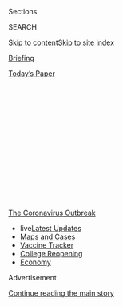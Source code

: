 <div id="app">

<div>

<div>

<div>

<div class="NYTAppHideMasthead css-1q2w90k e1suatyy0">

<div class="section css-ui9rw0 e1suatyy2">

<div class="css-eph4ug er09x8g0">

<div class="css-6n7j50">

</div>

<span class="css-1dv1kvn">Sections</span>

<div class="css-10488qs">

<span class="css-1dv1kvn">SEARCH</span>

</div>

[Skip to content](#site-content)[Skip to site
index](#site-index)

</div>

<div id="masthead-section-label" class="css-1wr3we4 eaxe0e00">

[Briefing](https://www.nytimes3xbfgragh.onion/interactive/2018/briefing/global-morning-briefing-newsletter-signup.html)

</div>

<div class="css-10698na e1huz5gh0">

</div>

</div>

<div id="masthead-bar-one" class="section hasLinks css-15hmgas e1csuq9d3">

<div class="css-uqyvli e1csuq9d0">

</div>

<div class="css-1uqjmks e1csuq9d1">

</div>

<div class="css-9e9ivx">

[](https://myaccount.nytimes3xbfgragh.onion/auth/login?response_type=cookie&client_id=vi)

</div>

<div class="css-1bvtpon e1csuq9d2">

[Today’s
Paper](https://www.nytimes3xbfgragh.onion/section/todayspaper)

</div>

</div>

</div>

</div>

<div data-aria-hidden="false">

<div id="site-content" data-role="main">

<div>

<div class="css-1aor85t" style="opacity:0.000000001;z-index:-1;visibility:hidden">

<div class="css-1hqnpie">

<div class="css-epjblv">

<span class="css-17xtcya">[Briefing](/interactive/2018/briefing/global-morning-briefing-newsletter-signup.html)</span><span class="css-x15j1o">|</span><span class="css-fwqvlz">Beirut
Blasts, Melbourne Lockdown, Island SOS: Your Wednesday
Briefing</span>

</div>

<div class="css-k008qs">

<div class="css-1iwv8en">

<span class="css-18z7m18"></span>

<div>

</div>

</div>

<span class="css-1n6z4y">https://nyti.ms/3fu5vBC</span>

<div class="css-1705lsu">

<div class="css-4xjgmj">

<div class="css-4skfbu" data-role="toolbar" data-aria-label="Social Media Share buttons, Save button, and Comments Panel with current comment count" data-testid="share-tools">

  - 
  - 
  - 
  - 
    
    <div class="css-6n7j50">
    
    </div>

  - 

</div>

</div>

</div>

</div>

</div>

</div>

<div id="NYT_TOP_BANNER_REGION" class="css-13pd83m">

<div>

<div id="styln-prism-menu-1592847958612" class="section interactive-content interactive-size-medium css-1edisqu">

<div class="css-17ih8de interactive-body">

<div id="scroll-container" class="css-1gj85ro">

[<span class="styln-title-wrap"><span class="css-1pje3qr">The
Coronavirus</span><span class="css-1pje3qr">
Outbreak</span></span>](https://www.nytimes3xbfgragh.onion/news-event/coronavirus?action=click&pgtype=Article&state=default&region=TOP_BANNER&context=storylines_menu)

  - <span class="css-kqxiym" data-emphasize="true">live</span>[Latest
    Updates](https://www.nytimes3xbfgragh.onion/2020/08/04/world/coronavirus-cases.html?action=click&pgtype=Article&state=default&region=TOP_BANNER&context=storylines_menu)
  - [Maps and
    Cases](https://www.nytimes3xbfgragh.onion/interactive/2020/us/coronavirus-us-cases.html?action=click&pgtype=Article&state=default&region=TOP_BANNER&context=storylines_menu)
  - [Vaccine
    Tracker](https://www.nytimes3xbfgragh.onion/interactive/2020/science/coronavirus-vaccine-tracker.html?action=click&pgtype=Article&state=default&region=TOP_BANNER&context=storylines_menu)
  - [College
    Reopening](https://www.nytimes3xbfgragh.onion/2020/08/02/us/covid-college-reopening.html?action=click&pgtype=Article&state=default&region=TOP_BANNER&context=storylines_menu)
  - [Economy](https://www.nytimes3xbfgragh.onion/live/2020/08/04/business/stock-market-today-coronavirus?action=click&pgtype=Article&state=default&region=TOP_BANNER&context=storylines_menu)

</div>

</div>

</div>

</div>

</div>

<div id="top-wrapper" class="css-1sy8kpn">

<div id="top-slug" class="css-l9onyx">

Advertisement

</div>

[Continue reading the main
story](#after-top)

<div class="ad top-wrapper" style="text-align:center;height:100%;display:block;min-height:250px">

<div id="top" class="place-ad" data-position="top" data-size-key="top">

</div>

</div>

<div id="after-top">

</div>

</div>

<div>

<div id="sponsor-wrapper" class="css-1hyfx7x">

<div id="sponsor-slug" class="css-19vbshk">

Supported by

</div>

[Continue reading the main
story](#after-sponsor)

<div id="sponsor" class="ad sponsor-wrapper" style="text-align:center;height:100%;display:block">

</div>

<div id="after-sponsor">

</div>

</div>

<div class="css-186x18t">

</div>

<div class="css-1vkm6nb ehdk2mb0">

# Beirut Blasts, Melbourne Lockdown, Island SOS: Your Wednesday Briefing

</div>

Here’s what you need to know.

<div class="css-18e8msd">

<div class="css-vp77d3 epjyd6m0">

<div class="css-1baulvz">

By [<span class="css-1baulvz last-byline" itemprop="name">Carole
Landry</span>](https://www.nytimes3xbfgragh.onion/by/carole-landry)

</div>

</div>

  - 
    
    <div class="css-ld3wwf e16638kd2">
    
    Aug. 4,
    2020
    
    </div>

  - 
    
    <div class="css-4xjgmj">
    
    <div class="css-d8bdto" data-role="toolbar" data-aria-label="Social Media Share buttons, Save button, and Comments Panel with current comment count" data-testid="share-tools">
    
      - 
      - 
      - 
      - 
        
        <div class="css-6n7j50">
        
        </div>
    
      - 
    
    </div>
    
    </div>

</div>

</div>

<div class="section meteredContent css-1r7ky0e" name="articleBody" itemprop="articleBody">

<div class="css-1fanzo5 StoryBodyCompanionColumn">

<div class="css-53u6y8">

(Want to get this briefing by email? Here’s the
[sign-up](https://www.nytimes3xbfgragh.onion/morning-briefing).)

> Good morning.
> 
> We’re covering mounting casualties from **twin explosions in Beirut**,
> tougher **lockdown measures in Melbourne** and a pushback from
> **gymnasts against
abuse**.

</div>

</div>

<div style="max-width:100%;margin:0 auto">

<div class="css-17dprlf" data-id="100000004069963" data-slug="morning-briefing-weather-module" style="max-width:600px">

</div>

</div>

<div class="css-1fanzo5 StoryBodyCompanionColumn">

<div class="css-53u6y8">

-----

</div>

</div>

<div class="css-79elbk" data-testid="photoviewer-wrapper">

<div class="css-z3e15g" data-testid="photoviewer-wrapper-hidden">

</div>

<div class="css-1a48zt4 ehw59r15" data-testid="photoviewer-children">

![<span class="css-16f3y1r e13ogyst0" data-aria-hidden="true">The port
in Beirut on
Tuesday.  </span><span class="css-cnj6d5 e1z0qqy90" itemprop="copyrightHolder"><span class="css-1ly73wi e1tej78p0">Credit...</span><span>Agence
France-Presse — Getty
Images</span></span>](https://static01.graylady3jvrrxbe.onion/images/2020/08/04/briefing/05briefing-asia-slide-89DA/05briefing-asia-slide-89DA-articleLarge.jpg?quality=75&auto=webp&disable=upscale)

</div>

</div>

<div class="css-1fanzo5 StoryBodyCompanionColumn">

<div class="css-53u6y8">

## Dozens killed in massive Beirut explosions

Two huge [blasts rocked the center of the Lebanese
capital](https://www.nytimes3xbfgragh.onion/2020/08/04/world/middleeast/beirut-explosion-blast.html?action=click&module=Top%20Stories&pgtype=Homepage)
on Tuesday, damaging buildings in several neighborhoods and sending a
giant pink cloud skyward near the city’s port. At least 30 people were
killed and 2,500 were injured, Lebanon’s health minister said.

</div>

</div>

<div class="css-1fanzo5 StoryBodyCompanionColumn">

<div class="css-53u6y8">

With the wounded still streaming into hospitals and the search for
missing people underway, the figures were likely to go higher. The
governor of Beirut, Marwan Abboud, could not say what had caused the
explosions. Breaking into tears, he called it a national catastrophe.
Prime Minister Hassan Diab declared a national day of mourning for
Wednesday.

**What caused it:** “Highly explosive materials,” seized by the
government years ago, were stored near where the explosions occurred,
said Maj. Gen. Abbas Ibrahim, the head of Lebanon’s general security
service. He warned against speculating about a terrorist
act.

-----

</div>

</div>

<div class="css-79elbk" data-testid="photoviewer-wrapper">

<div class="css-z3e15g" data-testid="photoviewer-wrapper-hidden">

</div>

<div class="css-1a48zt4 ehw59r15" data-testid="photoviewer-children">

<div class="css-1xdhyk6 erfvjey0">

<span class="css-1ly73wi e1tej78p0">Image</span>

<div class="css-zjzyr8">

<div data-testid="lazyimage-container" style="height:253.26666666666665px">

</div>

</div>

</div>

<span class="css-16f3y1r e13ogyst0" data-aria-hidden="true">Police
officers and soldiers on patrol in Melbourne on
Sunday.</span><span class="css-cnj6d5 e1z0qqy90" itemprop="copyrightHolder"><span class="css-1ly73wi e1tej78p0">Credit...</span><span>William
West/Agence France-Presse — Getty Images</span></span>

</div>

</div>

<div class="css-1fanzo5 StoryBodyCompanionColumn">

<div class="css-53u6y8">

## Melbourne fights a second wave

Australia’s second-largest city has now imposed some of the toughest
restrictions in the world to beat back a new wave of coronavirus
infections. Officials are promising a “[shock and awe” attack on the
virus](https://www.nytimes3xbfgragh.onion/2020/08/04/world/australia/coronavirus-melbourne-lockdown.html)
that will last at least six weeks.

</div>

</div>

<div class="css-1fanzo5 StoryBodyCompanionColumn">

<div class="css-53u6y8">

There are signs that people are fed up with the lockdown. Our Sydney
bureau chief writes that “the new waves of restrictions feel to many
like a bombing raid that just won’t
end.”

<div id="NYT_MAIN_CONTENT_1_REGION" class="css-9tf9ac">

<div>

<div id="styln-covid-updates-world" class="section interactive-content interactive-size-medium css-1ftcdic">

<div class="css-17ih8de interactive-body">

<div id="styln-briefing-block" data-asset-id="QXJ0aWNsZTpueXQ6Ly9hcnRpY2xlLzNhNGMwYWI5LWIwY2QtNWQwOS1hZTgwLTdjMGU3ZTA1OWQ2OA==">

<div class="briefing-block-header-section">

# [Latest Updates: Global Coronavirus Outbreak](https://www.nytimes3xbfgragh.onion/2020/08/04/world/coronavirus-cases.html?action=click&pgtype=Article&state=default&region=MAIN_CONTENT_1&context=storylines_live_updates)

<div class="briefing-block-ts">

Updated 2020-08-05T07:58:24.076Z

</div>

</div>

  - [As talks drag on, McConnell signals openness to jobless aid
    extension, and negotiators agree on a
    deadline.](https://www.nytimes3xbfgragh.onion/2020/08/04/world/coronavirus-cases.html?action=click&pgtype=Article&state=default&region=MAIN_CONTENT_1&context=storylines_live_updates#link-762df92)
  - [Novavax sees encouraging results from two studies of its
    experimental
    vaccine.](https://www.nytimes3xbfgragh.onion/2020/08/04/world/coronavirus-cases.html?action=click&pgtype=Article&state=default&region=MAIN_CONTENT_1&context=storylines_live_updates#link-1228a480)
  - [Mississippians must now wear masks in public, governor
    says.](https://www.nytimes3xbfgragh.onion/2020/08/04/world/coronavirus-cases.html?action=click&pgtype=Article&state=default&region=MAIN_CONTENT_1&context=storylines_live_updates#link-794484ed)

<div class="briefing-block-footer">

<div class="briefing-block-footer-meta">

[See more
updates](https://www.nytimes3xbfgragh.onion/2020/08/04/world/coronavirus-cases.html?action=click&pgtype=Article&state=default&region=MAIN_CONTENT_1&context=storylines_live_updates)

</div>

<div class="briefing-block-briefinglinks">

<span>More live coverage:</span>
[Markets](https://www.nytimes3xbfgragh.onion/live/2020/08/04/business/stock-market-today-coronavirus?action=click&pgtype=Article&state=default&region=MAIN_CONTENT_1&context=storylines_live_updates)

</div>

</div>

</div>

</div>

</div>

</div>

</div>

A door-to-door campaign to check in on 3,000 people who had Covid-19
found that 800 of them were not at home. The police are facing
opposition. On at least four occasions in the last week, they smashed
the windows of cars and pulled people out after they refused to provide
their names and addresses.

**The second wave**: Australia was seen as a shining example for beating
the virus, and it was thought that Melbourne had done so as of late
June. But the city’s hotel quarantine program broke down, with travelers
passing the virus to security guards, who carried the contagion into
their neighborhoods.

**Details:** The latest lockdown will close stores, return schools to
at-home instruction, order restaurants to be takeaway or delivery-only,
and child care centers will be available only with special permission.
An 8 p.m. curfew is in place. The outbreak in Victoria state peaked at
753 new cases on July 30 and has hovered at around 500 a day ever since.

Here are the [latest
updates](https://www.nytimes3xbfgragh.onion/2020/08/04/world/coronavirus-covid-19.html?action=click&module=Top%20Stories&pgtype=Homepage)
and
[maps](https://www.nytimes3xbfgragh.onion/interactive/2020/world/coronavirus-maps.html)
of the pandemic.

In other developments:

  - Recent studies of [patients with severe cases of
    Covid-19](https://www.nytimes3xbfgragh.onion/2020/08/04/health/coronavirus-immune-system.html)
    found that their immune systems launch a misguided barrage of
    weapons that can wreak havoc on healthy tissues.

  - The World Health Organization urged Russia to follow guidelines for
    [producing safe and effective
    vaccines,](https://www.nytimes3xbfgragh.onion/2020/08/04/world/coronavirus-covid-19.html?action=click&module=Top%20Stories&pgtype=Homepage#link-7bfa12a5)
    after Moscow announced a vaccination program set for October that
    has raised concerns that inoculations would begin before its product
    was fully tested.

  - Two preliminary studies of an experimental vaccine in the U.S. have
    [yielded encouraging
    results,](https://www.nytimes3xbfgragh.onion/2020/08/04/world/coronavirus-cases.html?action=click&module=Top%20Stories&pgtype=Homepage#link-1228a480)
    said Novavax, the company developing the
vaccine.

-----

</div>

</div>

<div class="css-79elbk" data-testid="photoviewer-wrapper">

<div class="css-z3e15g" data-testid="photoviewer-wrapper-hidden">

</div>

<div class="css-1a48zt4 ehw59r15" data-testid="photoviewer-children">

<div class="css-1xdhyk6 erfvjey0">

<span class="css-1ly73wi e1tej78p0">Image</span>

<div class="css-zjzyr8">

<div data-testid="lazyimage-container" style="height:257.77777777777777px">

</div>

</div>

</div>

<span class="css-16f3y1r e13ogyst0" data-aria-hidden="true">A protest
last year in Karachi, Pakistan, against the conversion of Hindu girls to
Islam.</span><span class="css-cnj6d5 e1z0qqy90" itemprop="copyrightHolder"><span class="css-1ly73wi e1tej78p0">Credit...</span><span>Fareed
Khan/Associated Press</span></span>

</div>

</div>

<div class="css-1fanzo5 StoryBodyCompanionColumn">

<div class="css-53u6y8">

## Converting to Islam to survive

Hindus living in Pakistan often face discrimination in housing, jobs and
access to government programs. Now, Hindu community leaders say there’s
[been an uptick in conversions to
Islam](https://www.nytimes3xbfgragh.onion/2020/08/04/world/asia/pakistan-hindu-conversion.html),
brought on by economic hardship.

</div>

</div>

<div class="css-1fanzo5 StoryBodyCompanionColumn">

<div class="css-53u6y8">

Dozens of Hindu families converted in June in the Badin district of
Sindh Province in southern Pakistan. Video clips of the ceremony went
viral across the country, delighting hard-line Muslims and weighing on
Pakistan’s dwindling Hindu minority.

**Quotable:** “What we are seeking is social status, nothing else,” said
Muhammad Aslam Sheikh, whose name was Sawan Bheel before he converted to
Islam with his family. “These conversions,” he added, “are becoming very
common in poor Hindu communities.”

**A few figures:** At independence in 1947, Hindus composed 20.5 percent
of the population of the areas that now form Pakistan. In the following
decades, the percentage shrank rapidly, and by 1998, Hindus were just
1.6 percent of Pakistan’s population. Most estimates say it has further
dwindled in the past two
decades.

### If you have 8 minutes, this is worth it

## A \#MeToo moment for gymnasts

</div>

</div>

<div class="css-79elbk" data-testid="photoviewer-wrapper">

<div class="css-z3e15g" data-testid="photoviewer-wrapper-hidden">

</div>

<div class="css-1a48zt4 ehw59r15" data-testid="photoviewer-children">

<div class="css-1xdhyk6 erfvjey0">

<span class="css-1ly73wi e1tej78p0">Image</span>

<div class="css-zjzyr8">

<div data-testid="lazyimage-container" style="height:257.77777777777777px">

</div>

</div>

</div>

<span class="css-cnj6d5 e1z0qqy90" itemprop="copyrightHolder"><span class="css-1ly73wi e1tej78p0">Credit...</span><span>Andrew
Testa for The New York Times</span></span>

</div>

</div>

<div class="css-1fanzo5 StoryBodyCompanionColumn">

<div class="css-53u6y8">

At a time when the Tokyo Olympics should have been in full swing,
gymnasts are talking about [verbal and physical abuse by
coaches.](https://www.nytimes3xbfgragh.onion/2020/08/03/sports/olympics/gymnastics-abuse-athlete-a.html)

Among the horror stories: Chloe Gilliland, 29, a former member of the
Australian national team, said she considered suicide as a teenager
after her coaches said she was “a bad child” because she was too heavy.
Catherine Lyons, 19, once a top junior competitor for Britain, said
coaches would hit her and harass her about her weight, and, when she was
7 or 8, she would cry so hard that coaches would shut her inside a
cupboard until she composed herself. Above, Lisa Mason, a 2000 British
Olympian, has encouraged fellow gymnasts to speak out.

The stories from gymnasts are part of a broader push, empowered by the
\#MeToo movement and by a parallel outcry in the U.S. gymnastics world.
National federations in Britain, Australia, the Netherlands and Belgium
say they are trying to curb abuses.

</div>

</div>

<div class="css-1fanzo5 StoryBodyCompanionColumn">

<div class="css-53u6y8">

### Here’s what else is happening

**Argentina debt deal:** After months of negotiations, Argentina has
reached a deal with its creditors to [restructure about $65 billion in
foreign
debt.](https://www.nytimes3xbfgragh.onion/live/2020/08/04/business/stock-market-today-coronavirus#argentina-secures-a-deal-to-restructure-65-billion-in-debt)

**Elections in Sri Lanka:** The [parliamentary contests being held
today](https://www.nytimes3xbfgragh.onion/aponline/2020/08/04/world/asia/ap-as-sri-lanka-election-glance.html)
are expected to strengthen President Gotabaya Rajapaksa’s grip on power.
The opposition party has focused on providing relief for those who have
experienced economic hardships because of the
pandemic.

</div>

</div>

<div class="css-79elbk" data-testid="photoviewer-wrapper">

<div class="css-z3e15g" data-testid="photoviewer-wrapper-hidden">

</div>

<div class="css-1a48zt4 ehw59r15" data-testid="photoviewer-children">

<div class="css-1xdhyk6 erfvjey0">

<span class="css-1ly73wi e1tej78p0">Image</span>

<div class="css-zjzyr8">

<div data-testid="lazyimage-container" style="height:257.77777777777777px">

</div>

</div>

</div>

<span class="css-cnj6d5 e1z0qqy90" itemprop="copyrightHolder"><span class="css-1ly73wi e1tej78p0">Credit...</span><span>Australian
Defence Force, via Agence France-Presse — Getty Images</span></span>

</div>

</div>

<div class="css-1fanzo5 StoryBodyCompanionColumn">

<div class="css-53u6y8">

**Snapshot:** Above, an Australian Army helicopter landing on the
Micronesian island of Pulap to rescue three stranded sailors on Sunday.
If you ever find yourself stuck on an island, it turns out that [writing
SOS in giant letters on the sand can actually
work](https://www.nytimes3xbfgragh.onion/2020/08/04/world/australia/sos-pacific-island.html).

<div id="NYT_MAIN_CONTENT_3_REGION" class="css-9tf9ac">

<div>

<div id="styln-prism-freeform-1594220623585" class="section interactive-content interactive-size-medium css-1ftcdic">

<div class="css-17ih8de interactive-body">

<div id="prism-freeform-block-85410" class="css-19mumt8" data-role="complementary" data-storyline="The Coronavirus Outbreak" data-truncated="true" tabindex="0">

<div class="css-a8d9oz">

<div class="css-eb027h">

[](https://www.nytimes3xbfgragh.onion/news-event/coronavirus?action=click&pgtype=Article&state=default&region=MAIN_CONTENT_3&context=storylines_faq)

### The Coronavirus Outbreak ›

#### Frequently Asked Questions

Updated August 4, 2020

  - #### I have antibodies. Am I now immune?
    
      - As of right now,[that seems likely, for at least several
        months.](https://www.nytimes3xbfgragh.onion/2020/07/22/health/covid-antibodies-herd-immunity.html?action=click&pgtype=Article&state=default&region=MAIN_CONTENT_3&context=storylines_faq)
        There have been frightening accounts of people suffering what
        seems to be a second bout of Covid-19. But experts say these
        patients may have a drawn-out course of infection, with the
        virus taking a slow toll weeks to months after initial exposure.
        People infected with the coronavirus typically
        [produce](https://www.nature.com/articles/s41586-020-2456-9)
        immune molecules called antibodies, which are [protective
        proteins made in response to an
        infection](https://www.nytimes3xbfgragh.onion/2020/05/07/health/coronavirus-antibody-prevalence.html?action=click&pgtype=Article&state=default&region=MAIN_CONTENT_3&context=storylines_faq)[.
        These antibodies
        may](https://www.nytimes3xbfgragh.onion/2020/05/07/health/coronavirus-antibody-prevalence.html?action=click&pgtype=Article&state=default&region=MAIN_CONTENT_3&context=storylines_faq)
        last in the body [only two to three
        months](https://www.nature.com/articles/s41591-020-0965-6),
        which may seem worrisome, but that’s perfectly normal after an
        acute infection subsides, said Dr. Michael Mina, an immunologist
        at Harvard University. It may be possible to get the coronavirus
        again, but it’s highly unlikely that it would be possible in a
        short window of time from initial infection or make people
        sicker the second time.

  - #### I’m a small-business owner. Can I get relief?
    
      - The [stimulus bills enacted in
        March](https://www.nytimes3xbfgragh.onion/article/small-business-loans-stimulus-grants-freelancers-coronavirus.html?action=click&pgtype=Article&state=default&region=MAIN_CONTENT_3&context=storylines_faq)
        offer help for the millions of American small businesses. Those
        eligible for aid are businesses and nonprofit organizations with
        fewer than 500 workers, including sole proprietorships,
        independent contractors and freelancers. Some larger companies
        in some industries are also eligible. The help being offered,
        which is being managed by the Small Business Administration,
        includes the Paycheck Protection Program and the Economic Injury
        Disaster Loan program. But lots of folks have [not yet seen
        payouts.](https://www.nytimes3xbfgragh.onion/interactive/2020/05/07/business/small-business-loans-coronavirus.html?action=click&pgtype=Article&state=default&region=MAIN_CONTENT_3&context=storylines_faq)
        Even those who have received help are confused: The rules are
        draconian, and some are stuck sitting on [money they don’t know
        how to
        use.](https://www.nytimes3xbfgragh.onion/2020/05/02/business/economy/loans-coronavirus-small-business.html?action=click&pgtype=Article&state=default&region=MAIN_CONTENT_3&context=storylines_faq)
        Many small-business owners are getting less than they expected
        or [not hearing anything at
        all.](https://www.nytimes3xbfgragh.onion/2020/06/10/business/Small-business-loans-ppp.html?action=click&pgtype=Article&state=default&region=MAIN_CONTENT_3&context=storylines_faq)

  - #### What are my rights if I am worried about going back to work?
    
      - Employers have to provide [a safe
        workplace](https://www.osha.gov/SLTC/covid-19/standards.html)
        with policies that protect everyone equally. [And if one of your
        co-workers tests positive for the coronavirus, the
        C.D.C.](https://www.nytimes3xbfgragh.onion/article/coronavirus-money-unemployment.html?action=click&pgtype=Article&state=default&region=MAIN_CONTENT_3&context=storylines_faq)
        has said that [employers should tell their
        employees](https://www.cdc.gov/coronavirus/2019-ncov/community/guidance-business-response.html)
        -- without giving you the sick employee’s name -- that they may
        have been exposed to the virus.

  - #### Should I refinance my mortgage?
    
      - [It could be a good
        idea,](https://www.nytimes3xbfgragh.onion/article/coronavirus-money-unemployment.html?action=click&pgtype=Article&state=default&region=MAIN_CONTENT_3&context=storylines_faq)
        because mortgage rates have [never been
        lower.](https://www.nytimes3xbfgragh.onion/2020/07/16/business/mortgage-rates-below-3-percent.html?action=click&pgtype=Article&state=default&region=MAIN_CONTENT_3&context=storylines_faq)
        Refinancing requests have pushed mortgage applications to some
        of the highest levels since 2008, so be prepared to get in line.
        But defaults are also up, so if you’re thinking about buying a
        home, be aware that some lenders have tightened their standards.

  - #### What is school going to look like in September?
    
      - It is unlikely that many schools will return to a normal
        schedule this fall, requiring the grind of [online
        learning](https://www.nytimes3xbfgragh.onion/2020/06/05/us/coronavirus-education-lost-learning.html?action=click&pgtype=Article&state=default&region=MAIN_CONTENT_3&context=storylines_faq),
        [makeshift child
        care](https://www.nytimes3xbfgragh.onion/2020/05/29/us/coronavirus-child-care-centers.html?action=click&pgtype=Article&state=default&region=MAIN_CONTENT_3&context=storylines_faq)
        and [stunted
        workdays](https://www.nytimes3xbfgragh.onion/2020/06/03/business/economy/coronavirus-working-women.html?action=click&pgtype=Article&state=default&region=MAIN_CONTENT_3&context=storylines_faq)
        to continue. California’s two largest public school districts —
        Los Angeles and San Diego — said on July 13, that [instruction
        will be remote-only in the
        fall](https://www.nytimes3xbfgragh.onion/2020/07/13/us/lausd-san-diego-school-reopening.html?action=click&pgtype=Article&state=default&region=MAIN_CONTENT_3&context=storylines_faq),
        citing concerns that surging coronavirus infections in their
        areas pose too dire a risk for students and teachers. Together,
        the two districts enroll some 825,000 students. They are the
        largest in the country so far to abandon plans for even a
        partial physical return to classrooms when they reopen in
        August. For other districts, the solution won’t be an
        all-or-nothing approach. [Many
        systems](https://bioethics.jhu.edu/research-and-outreach/projects/eschool-initiative/school-policy-tracker/),
        including the nation’s largest, New York City, are devising
        [hybrid
        plans](https://www.nytimes3xbfgragh.onion/2020/06/26/us/coronavirus-schools-reopen-fall.html?action=click&pgtype=Article&state=default&region=MAIN_CONTENT_3&context=storylines_faq)
        that involve spending some days in classrooms and other days
        online. There’s no national policy on this yet, so check with
        your municipal school system regularly to see what is happening
        in your
community.

<div id="styln-survey-component-85410" class="styln-survey-component" data-surveyname="faq" data-surveystoryline="coronavirus">

</div>

</div>

<div class="css-6mllg9">

</div>

<div class="css-pmm6ed">

<span class="css-5gimkt"></span>

</div>

</div>

</div>

</div>

</div>

</div>

</div>

**What we’re reading:** This [essay in Harper’s
Magazine](https://harpers.org/archive/2020/08/all-my-pronouns-the-singular-they/)
on the use of they/them as gender neutral pronouns. “This beautifully
written essay, with its deep insight into the history of pronouns and
their usage and its gentle humor helped me to accept and understand the
beauty of “they” in its singular form,” Melissa Eddy, our Berlin
correspondent,
writes.

### Now, a break from the news

</div>

</div>

<div class="css-79elbk" data-testid="photoviewer-wrapper">

<div class="css-z3e15g" data-testid="photoviewer-wrapper-hidden">

</div>

<div class="css-1a48zt4 ehw59r15" data-testid="photoviewer-children">

<div class="css-1xdhyk6 erfvjey0">

<span class="css-1ly73wi e1tej78p0">Image</span>

<div class="css-zjzyr8">

<div data-testid="lazyimage-container" style="height:257.77777777777777px">

</div>

</div>

</div>

<span class="css-cnj6d5 e1z0qqy90" itemprop="copyrightHolder"><span class="css-1ly73wi e1tej78p0">Credit...</span><span>Con
Poulos for The New York Times</span></span>

</div>

</div>

<div class="css-1fanzo5 StoryBodyCompanionColumn">

<div class="css-53u6y8">

**Cook:** This [tomato and peach salad with whipped goat
cheese](https://cooking.nytimes3xbfgragh.onion/recipes/1020367-tomato-and-peach-salad-with-whipped-goat-cheese)
works as a starter, a side or a supper, piled on top of grilled bread.

</div>

</div>

<div class="css-1fanzo5 StoryBodyCompanionColumn">

<div class="css-53u6y8">

**Watch:** The new documentary [“Creem: America’s Only Rock ’n’ Roll
Magazine”](https://www.nytimes3xbfgragh.onion/2020/08/03/arts/music/creem-magazine-documentary.html?action=click&module=RelatedLinks&pgtype=collection)
traces the rise and fall of the irreverent, boundary-smashing music
publication from the ’70s.

**Do:** In-person job interviews went away when offices shuttered
because of the coronavirus pandemic. If you’re a job seeker, here are
tips on [how to ace the online
interview.](https://www.nytimes3xbfgragh.onion/2020/08/03/business/online-job-interview-tips.html)

[*At Home has our full collection of
ideas*](https://www.nytimes3xbfgragh.onion/spotlight/at-home) *on what
to read, cook, watch and do.*

### And now for the Back Story on …

## What’s behind that coronavirus bill

*Americans have been battling surprise coronavirus bills for nearly as
long as they’ve been fighting the disease itself, according to Sarah
Kliff, our investigative reporter on health issues.*

*So, she started a project that uses those bills, sent by readers, to
examine the cost of testing and treatment. We’ll be sharing these
stories as we explore how the virus outbreak is changing health care in
the U.S. Here’s* [*what she wrote about the
project*](https://www.nytimes3xbfgragh.onion/2020/08/03/reader-center/coronavirus-medical-bills.html)*.*

I’m a reporter who has been writing articles about those bills since
mid-February. My first story focused on an American man and his
3-year-old daughter who faced more than $3,900 in bills for care
received during a government-mandated
quarantine.

</div>

</div>

<div class="css-79elbk" data-testid="photoviewer-wrapper">

<div class="css-z3e15g" data-testid="photoviewer-wrapper-hidden">

</div>

<div class="css-1a48zt4 ehw59r15" data-testid="photoviewer-children">

<div class="css-1xdhyk6 erfvjey0">

<span class="css-1ly73wi e1tej78p0">Image</span>

<div class="css-zjzyr8">

<div data-testid="lazyimage-container" style="height:258.4222222222222px">

</div>

</div>

</div>

<span class="css-cnj6d5 e1z0qqy90" itemprop="copyrightHolder"><span class="css-1ly73wi e1tej78p0">Credit...</span><span>Scott
Gelber</span></span>

</div>

</div>

<div class="css-1fanzo5 StoryBodyCompanionColumn">

<div class="css-53u6y8">

“I assumed it was all being paid for,” [Frank Wucinski, the
patient](https://www.nytimes3xbfgragh.onion/2020/02/29/upshot/coronavirus-surprise-medical-bills.html),
said at the time. “We didn’t have a choice. When the bills showed up, it
was just a pit in my stomach, like, ‘How do I pay for this?’”

</div>

</div>

<div class="css-1fanzo5 StoryBodyCompanionColumn">

<div class="css-53u6y8">

Since then, my colleagues and I have written about $2,315 coronavirus
tests and $401,886 bills for treatment. We’ve discovered that the price
of a coronavirus test can vary by 2,700 percent within the same
emergency room.

I’ve run similar projects that have inspired legislation and demystified
American medical billing. Because health care providers keep their
prices secret, bills play a critical role in helping us understand how
Americans are grappling with medical costs during the health crisis.

-----

> That’s it for this briefing. See you next time.
> 
> — Carole

-----

**Thank you**  
To Theodore Kim and Jahaan Singh for the break from the news. You can
reach the team at
[briefing@NYTimes.com](mailto:briefing+pm@NYTimes.com?subject=Briefing%20Feedback).

**P.S.**  
• We’re listening to “[The
Daily](https://www.nytimes3xbfgragh.onion/thedaily).” Our latest episode
is about the lessons that state elections during the pandemic offer for
the U.S. presidential vote in November.  
• Here’s our [Mini
Crossword](https://www.nytimes3xbfgragh.onion/crosswords/game/mini), and
a clue: \_\_\_ oil (spicy condiment) (five letters). [You can find all
our puzzles here](https://www.nytimes3xbfgragh.onion/crosswords).  
• Taylor Lorenz, one of our tech reporters, spoke to Entertainment
Tonight about whether [TikTok could be shut
down.](https://www.etonline.com/could-tiktok-really-get-shut-down-heres-what-you-need-to-know-150710)

</div>

</div>

</div>

<div>

</div>

<div>

</div>

<div>

</div>

<div>

<div id="bottom-wrapper" class="css-1ede5it">

<div id="bottom-slug" class="css-l9onyx">

Advertisement

</div>

[Continue reading the main
story](#after-bottom)

<div id="bottom" class="ad bottom-wrapper" style="text-align:center;height:100%;display:block;min-height:90px">

</div>

<div id="after-bottom">

</div>

</div>

</div>

</div>

</div>

## Site Index

<div>

</div>

## Site Information Navigation

  - [© <span>2020</span> <span>The New York Times
    Company</span>](https://help.nytimes3xbfgragh.onion/hc/en-us/articles/115014792127-Copyright-notice)

<!-- end list -->

  - [NYTCo](https://www.nytco.com/)
  - [Contact
    Us](https://help.nytimes3xbfgragh.onion/hc/en-us/articles/115015385887-Contact-Us)
  - [Work with us](https://www.nytco.com/careers/)
  - [Advertise](https://nytmediakit.com/)
  - [T Brand Studio](http://www.tbrandstudio.com/)
  - [Your Ad
    Choices](https://www.nytimes3xbfgragh.onion/privacy/cookie-policy#how-do-i-manage-trackers)
  - [Privacy](https://www.nytimes3xbfgragh.onion/privacy)
  - [Terms of
    Service](https://help.nytimes3xbfgragh.onion/hc/en-us/articles/115014893428-Terms-of-service)
  - [Terms of
    Sale](https://help.nytimes3xbfgragh.onion/hc/en-us/articles/115014893968-Terms-of-sale)
  - [Site
    Map](https://spiderbites.nytimes3xbfgragh.onion)
  - [Help](https://help.nytimes3xbfgragh.onion/hc/en-us)
  - [Subscriptions](https://www.nytimes3xbfgragh.onion/subscription?campaignId=37WXW)

</div>

</div>

</div>

</div>

